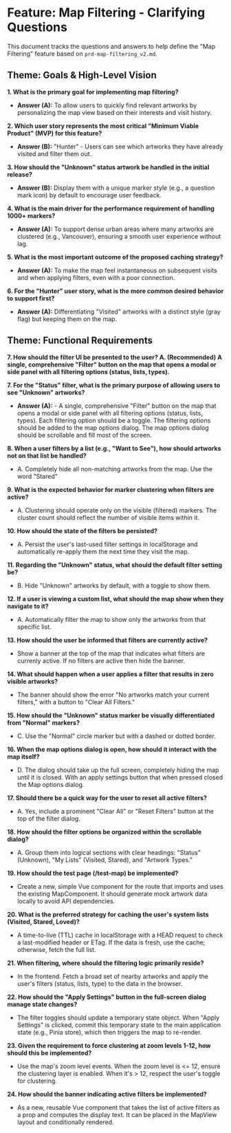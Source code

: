 # Feature: Map Filtering - Clarifying Questions

This document tracks the questions and answers to help define the "Map Filtering" feature based on `prd-map-filtering_v2.md`.

## Theme: Goals & High-Level Vision

**1. What is the primary goal for implementing map filtering?**

- **Answer (A):** To allow users to quickly find relevant artworks by personalizing the map view based on their interests and visit history.

**2. Which user story represents the most critical "Minimum Viable Product" (MVP) for this feature?**

- **Answer (B):** "Hunter" - Users can see which artworks they have already visited and filter them out.

**3. How should the "Unknown" status artwork be handled in the initial release?**

- **Answer (B):** Display them with a unique marker style (e.g., a question mark icon) by default to encourage user feedback.

**4. What is the main driver for the performance requirement of handling 1000+ markers?**

- **Answer (A):** To support dense urban areas where many artworks are clustered (e.g., Vancouver), ensuring a smooth user experience without lag.

**5. What is the most important outcome of the proposed caching strategy?**

- **Answer (A):** To make the map feel instantaneous on subsequent visits and when applying filters, even with a poor connection.

**6. For the "Hunter" user story, what is the more common desired behavior to support first?**

- **Answer (A):** Differentiating "Visited" artworks with a distinct style (gray flag) but keeping them on the map.

## Theme: Functional Requirements

**7. How should the filter UI be presented to the user? A. (Recommended) A single, comprehensive "Filter" button on the map that opens a modal or side panel with all filtering options (status, lists, types).**


**7. For the "Status" filter, what is the primary purpose of allowing users to see "Unknown" artworks?**

- **Answer (A):** - A single, comprehensive "Filter" button on the map that opens a modal or side panel with all filtering options (status, lists, types). Each filtering option should be a toggle. The filtering options should be added to the map options dialog. The map options dialog should be scrollable and fill most of the screen.

**8. When a user filters by a list (e.g., "Want to See"), how should artworks not on that list be handled?**

- A. Completely hide all non-matching artworks from the map. Use the word "Stared"

**9. What is the expected behavior for marker clustering when filters are active?**

- A. Clustering should operate only on the visible (filtered) markers. The cluster count should reflect the number of visible items within it.

**10. How should the state of the filters be persisted?**

- A. Persist the user's last-used filter settings in localStorage and automatically re-apply them the next time they visit the map. 

**11. Regarding the "Unknown" status, what should the default filter setting be?**

- B. Hide "Unknown" artworks by default, with a toggle to show them. 

**12. If a user is viewing a custom list, what should the map show when they navigate to it?**

- A. Automatically filter the map to show only the artworks from that specific list. 

**13. How should the user be informed that filters are currently active?**

- Show a banner at the top of the map that indicates what filters are currenly active. If no filters are active then hide the banner.

**14. What should happen when a user applies a filter that results in zero visible artworks?**

- The banner should show the error "No artworks match your current filters," with a button to "Clear All Filters."

**15. How should the "Unknown" status marker be visually differentiated from "Normal" markers?**

- C. Use the "Normal" circle marker but with a dashed or dotted border.

**16. When the map options dialog is open, how should it interact with the map itself?**

- D. The dialog should take up the full screen, completely hiding the map until it is closed. With an apply settings button that when pressed closed the Map options dialog.

**17. Should there be a quick way for the user to reset all active filters?**

- A. Yes, include a prominent "Clear All" or "Reset Filters" button at the top of the filter dialog.

**18. How should the filter options be organized within the scrollable dialog?**

- A. Group them into logical sections with clear headings: "Status" (Unknown), "My Lists" (Visited, Stared), and "Artwork Types."

**19. How should the test page (/test-map) be implemented?**

- Create a new, simple Vue component for the route that imports and uses the existing MapComponent. It should generate mock artwork data locally to avoid API dependencies.

**20. What is the preferred strategy for caching the user's system lists (Visited, Stared, Loved)?**

- A time-to-live (TTL) cache in localStorage with a HEAD request to check a last-modified header or ETag. If the data is fresh, use the cache; otherwise, fetch the full list.

**21. When filtering, where should the filtering logic primarily reside?**

- In the frontend. Fetch a broad set of nearby artworks and apply the user's filters (status, lists, type) to the data in the browser.

**22. How should the "Apply Settings" button in the full-screen dialog manage state changes?**

- The filter toggles should update a temporary state object. When "Apply Settings" is clicked, commit this temporary state to the main application state (e.g., Pinia store), which then triggers the map to re-render.

**23. Given the requirement to force clustering at zoom levels 1-12, how should this be implemented?**

- Use the map's zoom level events. When the zoom level is <= 12, ensure the clustering layer is enabled. When it's > 12, respect the user's toggle for clustering.

**24. How should the banner indicating active filters be implemented?**

- As a new, reusable Vue component that takes the list of active filters as a prop and computes the display text. It can be placed in the MapView layout and conditionally rendered.
